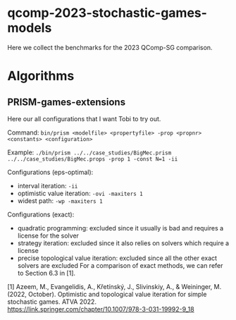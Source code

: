 # qcomp-2023-stochastic-games-models

Here we collect the benchmarks for the 2023 QComp-SG comparison.

# Algorithms

## PRISM-games-extensions

Here our all configurations that I want Tobi to try out.

Command: `bin/prism <modelfile> <propertyfile> -prop <propnr> <constants> <configuration>`

Example: `./bin/prism ../../case_studies/BigMec.prism ../../case_studies/BigMec.props -prop 1 -const N=1 -ii`

Configurations (eps-optimal):
- interval iteration: `-ii`
- optimistic value iteration: `-ovi -maxiters 1`
- widest path: `-wp -maxiters 1`

Configurations (exact):
- quadratic programming: excluded since it usually is bad and requires a license for the solver
- strategy iteration: excluded since it also relies on solvers which require a license
- precise topological value iteration: excluded since all the other exact solvers are excluded
For a comparison of exact methods, we can refer to Section 6.3 in \[1\].


\[1\] Azeem, M., Evangelidis, A., Křetínský, J., Slivinskiy, A., & Weininger, M. (2022, October). Optimistic and topological value iteration for simple stochastic games. ATVA 2022. https://link.springer.com/chapter/10.1007/978-3-031-19992-9_18
